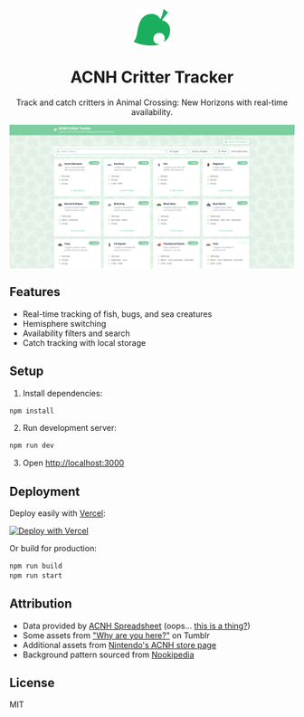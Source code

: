 <div align="center">

<img src="public/acnh-icon.png" alt="ACNH Icon" width="64" height="64" style="vertical-align: middle" />

# ACNH Critter Tracker

Track and catch critters in Animal Crossing: New Horizons with real-time availability.

<img src="public/image.png" alt="ACNH Critter Tracker Screenshot" style="vertical-align: middle" />
</div>

## Features

- Real-time tracking of fish, bugs, and sea creatures
- Hemisphere switching
- Availability filters and search
- Catch tracking with local storage

## Setup

1. Install dependencies:
```bash
npm install
```

2. Run development server:
```bash
npm run dev
```

3. Open [http://localhost:3000](http://localhost:3000)

## Deployment

Deploy easily with [Vercel](https://vercel.com):

[![Deploy with Vercel](https://vercel.com/button)](https://vercel.com/new/clone?repository-url=https%3A%2F%2Fgithub.com%2FGooglyBlox%2Facnh-critter-tracker)

Or build for production:
```bash
npm run build
npm run start
```

## Attribution

- Data provided by [ACNH Spreadsheet](https://docs.google.com/spreadsheets/d/13d_LAJPlxMa_DubPTuirkIV4DERBMXbrWQsmSh8ReK4) (oops... [this is a thing?](https://github.com/NooksBazaar/google-sheets-to-json))
- Some assets from ["Why are you here?"](https://shinobi-bacon.tumblr.com/post/189191798263/i-went-back-and-made-two-more-isabelle-gifs-her) on Tumblr
- Additional assets from [Nintendo's ACNH store page](https://www.nintendo.com/us/store/characters/animal-crossing/)
- Background pattern sourced from [Nookipedia](https://nookipedia.com/wiki/Main_Page)

## License

MIT
